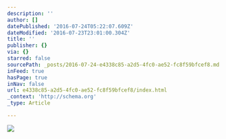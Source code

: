 ```yaml
---
description: ''
author: []
datePublished: '2016-07-24T05:22:07.609Z'
dateModified: '2016-07-23T23:01:00.304Z'
title: ''
publisher: {}
via: {}
starred: false
sourcePath: _posts/2016-07-24-e4338c85-a2d5-4fc0-ae52-fc8f59bfcef8.md
inFeed: true
hasPage: true
inNav: false
url: e4338c85-a2d5-4fc0-ae52-fc8f59bfcef8/index.html
_context: 'http://schema.org'
_type: Article

---
```

![](https://the-grid-user-content.s3-us-west-2.amazonaws.com/ed6931ac-0c0c-4b44-b065-bbb31eaf0edd.jpg)